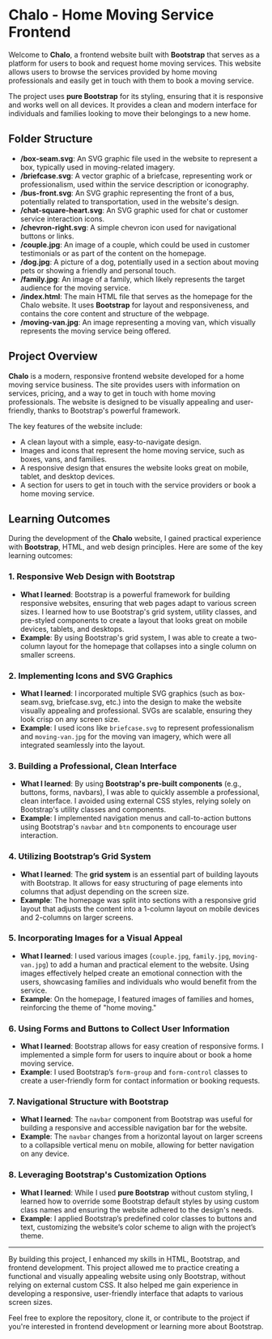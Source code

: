 # Chalo - Home Moving Service Frontend

Welcome to **Chalo**, a frontend website built with **Bootstrap** that serves as a platform for users to book and request home moving services. This website allows users to browse the services provided by home moving professionals and easily get in touch with them to book a moving service.

The project uses **pure Bootstrap** for its styling, ensuring that it is responsive and works well on all devices. It provides a clean and modern interface for individuals and families looking to move their belongings to a new home.

## Folder Structure

- **/box-seam.svg**: An SVG graphic file used in the website to represent a box, typically used in moving-related imagery.
- **/briefcase.svg**: A vector graphic of a briefcase, representing work or professionalism, used within the service description or iconography.
- **/bus-front.svg**: An SVG graphic representing the front of a bus, potentially related to transportation, used in the website's design.
- **/chat-square-heart.svg**: An SVG graphic used for chat or customer service interaction icons.
- **/chevron-right.svg**: A simple chevron icon used for navigational buttons or links.
- **/couple.jpg**: An image of a couple, which could be used in customer testimonials or as part of the content on the homepage.
- **/dog.jpg**: A picture of a dog, potentially used in a section about moving pets or showing a friendly and personal touch.
- **/family.jpg**: An image of a family, which likely represents the target audience for the moving service.
- **/index.html**: The main HTML file that serves as the homepage for the Chalo website. It uses **Bootstrap** for layout and responsiveness, and contains the core content and structure of the webpage.
- **/moving-van.jpg**: An image representing a moving van, which visually represents the moving service being offered.

## Project Overview

**Chalo** is a modern, responsive frontend website developed for a home moving service business. The site provides users with information on services, pricing, and a way to get in touch with home moving professionals. The website is designed to be visually appealing and user-friendly, thanks to Bootstrap's powerful framework.

The key features of the website include:
- A clean layout with a simple, easy-to-navigate design.
- Images and icons that represent the home moving service, such as boxes, vans, and families.
- A responsive design that ensures the website looks great on mobile, tablet, and desktop devices.
- A section for users to get in touch with the service providers or book a home moving service.

## Learning Outcomes

During the development of the **Chalo** website, I gained practical experience with **Bootstrap**, HTML, and web design principles. Here are some of the key learning outcomes:

### 1. **Responsive Web Design with Bootstrap**
   - **What I learned**: Bootstrap is a powerful framework for building responsive websites, ensuring that web pages adapt to various screen sizes. I learned how to use Bootstrap's grid system, utility classes, and pre-styled components to create a layout that looks great on mobile devices, tablets, and desktops.
   - **Example**: By using Bootstrap's grid system, I was able to create a two-column layout for the homepage that collapses into a single column on smaller screens.

### 2. **Implementing Icons and SVG Graphics**
   - **What I learned**: I incorporated multiple SVG graphics (such as box-seam.svg, briefcase.svg, etc.) into the design to make the website visually appealing and professional. SVGs are scalable, ensuring they look crisp on any screen size.
   - **Example**: I used icons like `briefcase.svg` to represent professionalism and `moving-van.jpg` for the moving van imagery, which were all integrated seamlessly into the layout.

### 3. **Building a Professional, Clean Interface**
   - **What I learned**: By using **Bootstrap's pre-built components** (e.g., buttons, forms, navbars), I was able to quickly assemble a professional, clean interface. I avoided using external CSS styles, relying solely on Bootstrap's utility classes and components.
   - **Example**: I implemented navigation menus and call-to-action buttons using Bootstrap's `navbar` and `btn` components to encourage user interaction.

### 4. **Utilizing Bootstrap’s Grid System**
   - **What I learned**: The **grid system** is an essential part of building layouts with Bootstrap. It allows for easy structuring of page elements into columns that adjust depending on the screen size.
   - **Example**: The homepage was split into sections with a responsive grid layout that adjusts the content into a 1-column layout on mobile devices and 2-columns on larger screens.

### 5. **Incorporating Images for a Visual Appeal**
   - **What I learned**: I used various images (`couple.jpg`, `family.jpg`, `moving-van.jpg`) to add a human and practical element to the website. Using images effectively helped create an emotional connection with the users, showcasing families and individuals who would benefit from the service.
   - **Example**: On the homepage, I featured images of families and homes, reinforcing the theme of "home moving."

### 6. **Using Forms and Buttons to Collect User Information**
   - **What I learned**: Bootstrap allows for easy creation of responsive forms. I implemented a simple form for users to inquire about or book a home moving service.
   - **Example**: I used Bootstrap’s `form-group` and `form-control` classes to create a user-friendly form for contact information or booking requests.

### 7. **Navigational Structure with Bootstrap**
   - **What I learned**: The `navbar` component from Bootstrap was useful for building a responsive and accessible navigation bar for the website.
   - **Example**: The `navbar` changes from a horizontal layout on larger screens to a collapsible vertical menu on mobile, allowing for better navigation on any device.

### 8. **Leveraging Bootstrap's Customization Options**
   - **What I learned**: While I used **pure Bootstrap** without custom styling, I learned how to override some Bootstrap default styles by using custom class names and ensuring the website adhered to the design's needs.
   - **Example**: I applied Bootstrap’s predefined color classes to buttons and text, customizing the website’s color scheme to align with the project’s theme.

---

By building this project, I enhanced my skills in HTML, Bootstrap, and frontend development. This project allowed me to practice creating a functional and visually appealing website using only Bootstrap, without relying on external custom CSS. It also helped me gain experience in developing a responsive, user-friendly interface that adapts to various screen sizes.

Feel free to explore the repository, clone it, or contribute to the project if you're interested in frontend development or learning more about Bootstrap.


